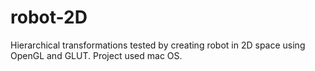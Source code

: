 # robot-2D
Hierarchical transformations tested by creating robot in 2D space using OpenGL and GLUT. 
Project used mac OS. 



